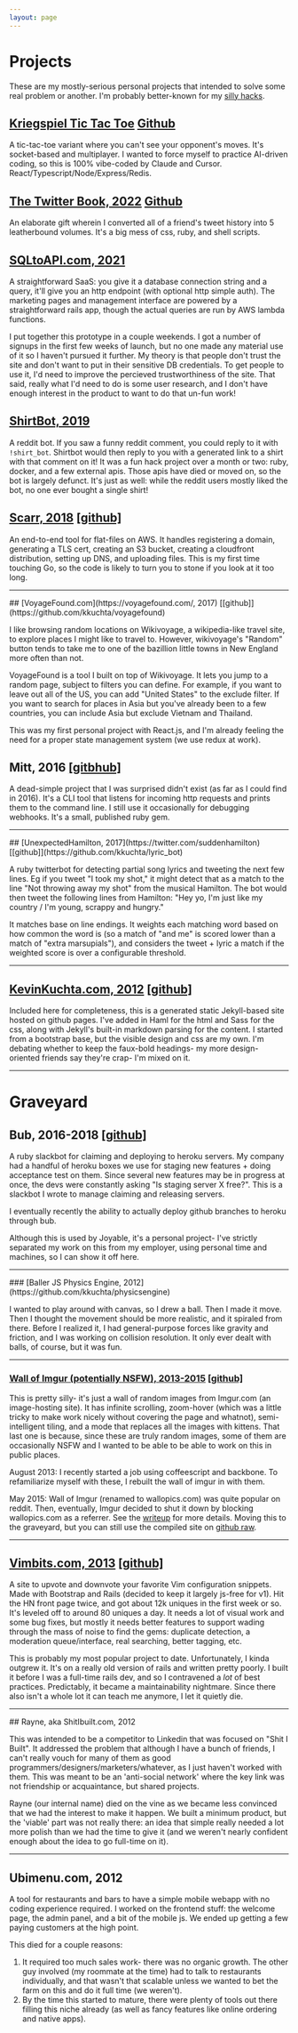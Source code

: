```yaml
---
layout: page
---
```


# Projects

These are my mostly-serious personal projects that intended to solve some real problem or another. I'm probably better-known for my [silly hacks](/hacks).

## [Kriegspiel Tic Tac Toe](https://kttt.io) <span class='github'>[Github](https://github.com/kkuchta/kttt)</span>

A tic-tac-toe variant where you can't see your opponent's moves. It's socket-based and multiplayer. I wanted to force myself to practice AI-driven coding, so this is 100% vibe-coded by Claude and Cursor. React/Typescript/Node/Express/Redis.

## [The Twitter Book, 2022](https://twitter.com/QuinnyPig/status/1610317856876683264) <span class='github'>[Github](https://github.com/kkuchta/secret_twitter_book)</span>

An elaborate gift wherein I converted all of a friend's tweet history into 5 leatherbound volumes. It's a big mess of css, ruby, and shell scripts.

## [SQLtoAPI.com, 2021](https://www.sqltoapi.com/)

A straightforward SaaS: you give it a database connection string and a query, it'll give you an http endpoint (with optional http simple auth). The marketing pages and management interface are powered by a straightforward rails app, though the actual queries are run by AWS lambda functions.

I put together this prototype in a couple weekends. I got a number of signups in the first few weeks of launch, but no one made any material use of it so I haven't pursued it further. My theory is that people don't trust the site and don't want to put in their sensitive DB credentials. To get people to use it, I'd need to improve the percieved trustworthiness of the site. That said, really what I'd need to do is some user research, and I don't have enough interest in the product to want to do that un-fun work!

## [ShirtBot, 2019](https://www.reddit.com/user/shirt_bot)

A reddit bot. If you saw a funny reddit comment, you could reply to it with `!shirt_bot`. Shirtbot would then reply to you with a generated link to a shirt with that comment on it! It was a fun hack project over a month or two: ruby, docker, and a few external apis. Those apis have died or moved on, so the bot is largely defunct. It's just as well: while the reddit users mostly liked the bot, no one ever bought a single shirt!

## [Scarr, 2018](/2018/06/scarr/) <span class='github'>[[github]](https://github.com/kkuchta/scarr)</span>

An end-to-end tool for flat-files on AWS. It handles registering a domain, generating a TLS cert, creating an S3 bucket, creating a cloudfront distribution, setting up DNS, and uploading files. This is my first time touching Go, so the code is likely to turn you to stone if you look at it too long.

<hr>
## [VoyageFound.com](https://voyagefound.com/, 2017) <span class='github'>[[github]](https://github.com/kkuchta/voyagefound)</span>

I like browsing random locations on Wikivoyage, a wikipedia-like travel site, to explore places I might like to travel to. However, wikivoyage's "Random" button tends to take me to one of the bazillion little towns in New England more often than not.

VoyageFound is a tool I built on top of Wikivoyage. It lets you jump to a random page, subject to filters you can define. For example, if you want to leave out all of the US, you can add "United States" to the exclude filter. If you want to search for places in Asia but you've already been to a few countries, you can include Asia but exclude Vietnam and Thailand.

This was my first personal project with React.js, and I'm already feeling the need for a proper state management system (we use redux at work).

## Mitt, 2016 <span class='github'>[[gitbhub]](https://github.com/kkuchta/mitt)</span>

A dead-simple project that I was surprised didn't exist (as far as I could find in 2016). It's a CLI tool that listens for incoming http requests and prints them to the command line. I still use it occasionally for debugging webhooks. It's a small, published ruby gem.

<hr>
## [UnexpectedHamilton, 2017](https://twitter.com/suddenhamilton) <span class='github'>[[github]](https://github.com/kkuchta/lyric_bot)</span>

A ruby twitterbot for detecting partial song lyrics and tweeting the next few lines. Eg if you tweet "I took my shot," it might detect that as a match to the line "Not throwing away my shot" from the musical Hamilton. The bot would then tweet the following lines from Hamilton: "Hey yo, I'm just like my country / I'm young, scrappy and hungry."

It matches base on line endings. It weights each matching word based on how common the word is (so a match of "and me" is scored lower than a match of "extra marsupials"), and considers the tweet + lyric a match if the weighted score is over a configurable threshold.

<hr>

## [KevinKuchta.com, 2012](http://kevinkuchta.com) <span class='github'>[[github]](https://github.com/kkuchta/kkuchta.github.com)</span>

Included here for completeness, this is a generated static Jekyll-based site hosted on github pages. I've added in Haml for the html and Sass for the css, along with Jekyll's built-in markdown parsing for the content. I started from a bootstrap base, but the visible design and css are my own. I'm debating whether to keep the faux-bold headings- my more design-oriented friends say they're crap- I'm mixed on it.

<hr>

# Graveyard

## Bub, 2016-2018 <span class='github'>[[github]](https://github.com/kkuchta/bub)</span>

A ruby slackbot for claiming and deploying to heroku servers. My company had a handful of heroku boxes we use for staging new features + doing acceptance test on them. Since several new features may be in progress at once, the devs were constantly asking "Is staging server X free?". This is a slackbot I wrote to manage claiming and releasing servers.

I eventually recently the ability to actually deploy github branches to heroku through bub.

Although this is used by Joyable, it's a personal project- I've strictly separated my work on this from my employer, using personal time and machines, so I can show it off here.

<hr>
### [Baller JS Physics Engine, 2012](https://github.com/kkuchta/physicsengine)

I wanted to play around with canvas, so I drew a ball. Then I made it move. Then I thought the movement should be more realistic, and it spiraled from there. Before I realized it, I had general-purpose forces like gravity and friction, and I was working on collision resolution. It only ever dealt with balls, of course, but it was fun.

<hr>

### [Wall of Imgur (potentially NSFW), 2013-2015](http://random-imgur.s3-website-us-east-1.amazonaws.com/) <span class='github'>[[github]](https://github.com/kkuchta/RandomImagur2)</span>

This is pretty silly- it's just a wall of random images from Imgur.com (an image-hosting site). It has infinite scrolling, zoom-hover (which was a little tricky to make work nicely without covering the page and whatnot), semi-intelligent tiling, and a mode that replaces all the images with kittens. That last one is because, since these are truly random images, some of them are occasionally NSFW and I wanted to be able to be able to work on this in public places.

August 2013: I recently started a job using coffeescript and backbone. To refamiliarize myself with these, I rebuilt the wall of imgur in with them.

May 2015: Wall of Imgur (renamed to wallopics.com) was quite popular on reddit. Then, eventually, Imgur decided to shut it down by blocking wallopics.com as a referrer. See the [writeup](/2015/05/wallopics-is-dead/) for more details. Moving this to the graveyard, but you can still use the compiled site on [github raw](https://rawgithub.com/kkuchta/RandomImagur2/master/index.html).

<hr>

## [Vimbits.com, 2013](http://www.vimbits.com) <span class='github'>[[github]](https://github.com/kkuchta/Vimbits)</span>

A site to upvote and downvote your favorite Vim configuration snippets. Made with Bootstrap and Rails (decided to keep it largely js-free for v1). Hit the HN front page twice, and got about 12k uniques in the first week or so. It's leveled off to around 80 uniques a day. It needs a lot of visual work and some bug fixes, but mostly it needs better features to support wading through the mass of noise to find the gems: duplicate detection, a moderation queue/interface, real searching, better tagging, etc.

This is probably my most popular project to date. Unfortunately, I kinda outgrew it. It's on a really old version of rails and written pretty poorly. I built it before I was a full-time rails dev, and so I contravened a _lot_ of best practices. Predictably, it became a maintainability nightmare. Since there also isn't a whole lot it can teach me anymore, I let it quietly die.

<hr>
## Rayne, aka ShitIbuilt.com, 2012

This was intended to be a competitor to Linkedin that was focused on "Shit I Built". It addressed the problem that although I have a bunch of friends, I can't really vouch for many of them as good programmers/designers/marketers/whatever, as I just haven't worked with them. This was meant to be an 'anti-social network' where the key link was not friendship or acquaintance, but shared projects.

Rayne (our internal name) died on the vine as we became less convinced that we had the interest to make it happen. We built a minimum product, but the 'viable' part was not really there: an idea that simple really needed a lot more polish than we had the time to give it (and we weren't nearly confident enough about the idea to go full-time on it).

<hr>

## Ubimenu.com, 2012

A tool for restaurants and bars to have a simple mobile webapp with no coding experience required. I worked on the frontend stuff: the welcome page, the admin panel, and a bit of the mobile js. We ended up getting a few paying customers at the high point.

This died for a couple reasons:

1. It required too much sales work- there was no organic growth. The other guy involved (my roommate at the time) had to talk to restaurants individually, and that wasn't that scalable unless we wanted to bet the farm on this and do it full time (we weren't).
2. By the time this started to mature, there were plenty of tools out there filling this niche already (as well as fancy features like online ordering and native apps).
